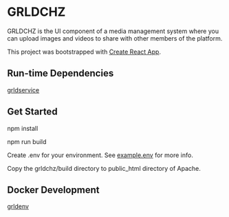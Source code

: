 # GRLDCHZ

GRLDCHZ is the UI component of a media management system where you can upload images and videos to share with other members of the platform.

This project was bootstrapped with [Create React App](https://github.com/facebook/create-react-app).

## Run-time Dependencies

[grldservice](https://github.com/grldchz/grldservice)

## Get Started

npm install

npm run build

Create .env for your environment.  See [example.env](example.env) for more info.

Copy the grldchz/build directory to public_html directory of Apache.

## Docker Development

[grldenv](https://github.com/grldchz/grldenv)
